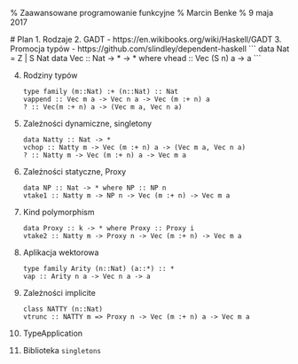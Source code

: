 % Zaawansowane programowanie funkcyjne
% Marcin Benke
% 9 maja 2017

<meta name="duration" content="80" />
# Plan
1. Rodzaje
2. GADT - https://en.wikibooks.org/wiki/Haskell/GADT
3. Promocja typów - https://github.com/slindley/dependent-haskell
    ```
    data Nat = Z | S Nat
    data Vec :: Nat -> * -> * where
    vhead :: Vec (S n) a -> a
    ```

4. Rodziny typów
   ```
   type family (m::Nat) :+ (n::Nat) :: Nat
   vappend :: Vec m a -> Vec n a -> Vec (m :+ n) a
   ? :: Vec(m :+ n) a -> (Vec m a, Vec n a)
   ```

5. Zależności dynamiczne, singletony
   ```
   data Natty :: Nat -> *
   vchop :: Natty m -> Vec (m :+ n) a -> (Vec m a, Vec n a)
   ? :: Natty m -> Vec (m :+ n) a -> Vec m a
   ```

6. Zależności statyczne, Proxy
   ```
   data NP :: Nat -> * where NP :: NP n
   vtake1 :: Natty m -> NP n -> Vec (m :+ n) -> Vec m a
   ```

7. Kind polymorphism
   ```
   data Proxy :: k -> * where Proxy :: Proxy i
   vtake2 :: Natty m -> Proxy n -> Vec (m :+ n) -> Vec m a 
   ```

8. Aplikacja wektorowa
   ```
   type family Arity (n::Nat) (a::*) :: *
   vap :: Arity n a -> Vec n a -> a
   ```
   
9. Zależności implicite
   ```
   class NATTY (n::Nat)
   vtrunc :: NATTY m => Proxy n -> Vec (m :+ n) a -> Vec m a
   ```

10. TypeApplication

11. Biblioteka `singletons`
